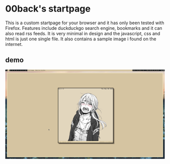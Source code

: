 # 00back's startpage
This is a custom startpage for your browser and it has only been tested with 
Firefox. Features include duckduckgo search engine, bookmarks and it can also read rss 
feeds. It is very minimal in design and the javascript, css and html is just one 
single file. It also contains a sample image i found on the internet.

## demo
![alt text](https://github.com/00back/startpage/blob/main/demo/demo.gif?raw=true)
